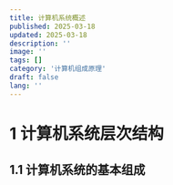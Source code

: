 ```yaml
---
title: 计算机系统概述
published: 2025-03-18
updated: 2025-03-18
description: ''
image: ''
tags: []
category: '计算机组成原理'
draft: false 
lang: ''
---
```


# 1 计算机系统层次结构

## 1.1 计算机系统的基本组成
